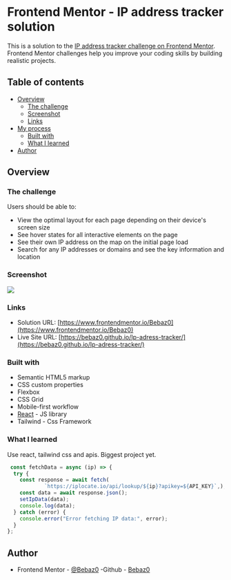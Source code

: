 # Frontend Mentor - IP address tracker solution

This is a solution to the [IP address tracker challenge on Frontend Mentor](https://www.frontendmentor.io/challenges/ip-address-tracker-I8-0yYAH0). Frontend Mentor challenges help you improve your coding skills by building realistic projects. 

## Table of contents

- [Overview](#overview)
  - [The challenge](#the-challenge)
  - [Screenshot](#screenshot)
  - [Links](#links)
- [My process](#my-process)
  - [Built with](#built-with)
  - [What I learned](#what-i-learned)
- [Author](#author)


## Overview

### The challenge

Users should be able to:

- View the optimal layout for each page depending on their device's screen size
- See hover states for all interactive elements on the page
- See their own IP address on the map on the initial page load
- Search for any IP addresses or domains and see the key information and location

### Screenshot

![](./img.png)

### Links

- Solution URL: [https://www.frontendmentor.io/Bebaz0](https://www.frontendmentor.io/Bebaz0)
- Live Site URL: [https://bebaz0.github.io/Ip-adress-tracker/](https://bebaz0.github.io/Ip-adress-tracker/)


### Built with

- Semantic HTML5 markup
- CSS custom properties
- Flexbox
- CSS Grid
- Mobile-first workflow
- [React](https://reactjs.org/) - JS library
- Tailwind - Css Framework



### What I learned
Use react, tailwind css and apis. Biggest project yet.

```js
 const fetchData = async (ip) => {
  try {
    const response = await fetch(
            `https://iplocate.io/api/lookup/${ip}?apikey=${API_KEY}`,);
    const data = await response.json();
    setIpData(data);
    console.log(data);
  } catch (error) {
    console.error("Error fetching IP data:", error);
  }
};
```


## Author

- Frontend Mentor - [@Bebaz0](https://www.frontendmentor.io/profile/Bebaz0)
-Github - [Bebaz0](https://github.com/Bebaz0)

